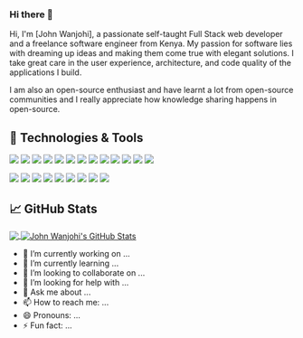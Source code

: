 ### Hi there 👋

<!--
**johnwanjohi/johnwanjohi** is a ✨ _special_ ✨ repository because its `README.md` (this file) appears on your GitHub profile.
-->
Hi, I'm [John Wanjohi], a passionate self-taught Full Stack web developer and a freelance software engineer from Kenya. My passion for software lies with dreaming up ideas and making them come true with elegant solutions. I take great care in the user experience, architecture, and code quality of the applications I build.

I am also an open-source enthusiast and have learnt a lot from open-source communities and I really appreciate how knowledge sharing happens in open-source.

## 🔧 Technologies & Tools
![](https://img.shields.io/badge/OS-Linux-informational?style=flat&logo=linux&logoColor=white&color=2bbc8a)
![](https://img.shields.io/badge/OS-Windows-informational?style=flat&logo=windows&logoColor=blue&color=2bbc8a)
![](https://img.shields.io/badge/Editor-IntelliJ_IDEA-informational?style=flat&logo=intellij-idea&logoColor=white&color=2bbc8a)
![](https://img.shields.io/badge/Editor-VSCode-informational?style=flat&logo=visual-studio-code&logoColor=white&color=2bbc8a)
![](https://img.shields.io/badge/Editor-Eclipse-informational?style=flat&logo=eclipse-ide&logoColor=white&color=2bbc8a)
![](https://img.shields.io/badge/Code-Python-informational?style=flat&logo=python&logoColor=white&color=2bbc8a)
![](https://img.shields.io/badge/Code-JavaScript-informational?style=flat&logo=javascript&logoColor=yellow&color=2bbc8a)
![](https://img.shields.io/badge/Code-TypeScript-informational?style=flat&logo=typescript&logoColor=blue&color=2bbc8a)
![](https://img.shields.io/badge/Code-Angular-informational?style=flat&logo=angular&logoColor=red&color=2bbc8a)
![](https://img.shields.io/badge/Code-NodeJS-informational?style=flat&logo=node.js&logoColor=green&color=2bbc8a)
![](https://img.shields.io/badge/Code-Vue-informational?style=flat&logo=vue.js&logoColor=white&color=2bbc8a)
![](https://img.shields.io/badge/Code-Java-informational?style=flat&logo=java&logoColor=#007396&color=2bbc8a)
![](https://img.shields.io/badge/Code-PHP-informational?style=flat&logo=php&logoColor=blue&color=2bbc8a)

![](https://img.shields.io/badge/Shell-Bash-informational?style=flat&logo=gnu-bash&logoColor=white&color=2bbc8a)
![](https://img.shields.io/badge/Tools-PostgreSQL-informational?style=flat&logo=postgresql&logoColor=white&color=2bbc8a)
![](https://img.shields.io/badge/Tools-MySQL-informational?style=flat&logo=mysql&logoColor=white&color=2bbc8a)
![](https://img.shields.io/badge/Tools-Docker-informational?style=flat&logo=docker&logoColor=white&color=2bbc8a)
![](https://img.shields.io/badge/Tools-Kubernetes-informational?style=flat&logo=kubernetes&logoColor=white&color=2bbc8a)
![](https://img.shields.io/badge/Tools-Red_Hat_OpenShift-informational?style=flat&logo=red-hat-open-shift&logoColor=white&color=2bbc8a)
![](https://img.shields.io/badge/Cloud-Digital_Ocean-informational?style=flat&logo=digitalocean&logoColor=white&color=2bbc8a)
![](https://img.shields.io/badge/Cloud-GoDaddy-informational?style=flat&logo=digitalocean&logoColor=white&color=2bbc8a)
![](https://img.shields.io/badge/Cloud-AWS-informational?style=flat&logo=amazon-aws&logoColor=white&color=2bbc8a)

## &#x1f4c8; GitHub Stats

<a href="https://github.com/johnwanjohi/johnwanjohi">
  <img align="center" src="https://github-readme-stats.vercel.app/api/top-langs/?username=johnwanjohi&hide=java,html&title_color=ffffff&text_color=c9cacc&icon_color=2bbc8a&bg_color=1d1f21" />
</a>
<a href="https://github.com/johnwanjohi/johnwanjohi">
  <img align="center" src="https://github-readme-stats.vercel.app/api?username=johnwanjohi&show_icons=true&line_height=27&count_private=true&title_color=ffffff&text_color=c9cacc&icon_color=2bbc8a&bg_color=1d1f21" alt="John Wanjohi's GitHub Stats" />
</a>


- 🔭 I’m currently working on ...
- 🌱 I’m currently learning ...
- 👯 I’m looking to collaborate on ...
- 🤔 I’m looking for help with ...
- 💬 Ask me about ...
- 📫 How to reach me: ...
- 😄 Pronouns: ...
- ⚡ Fun fact: ...

